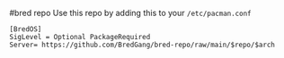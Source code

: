 #bred repo
Use this repo by adding this to your `/etc/pacman.conf` 
```
[BredOS]
SigLevel = Optional PackageRequired
Server= https://github.com/BredGang/bred-repo/raw/main/$repo/$arch
```

